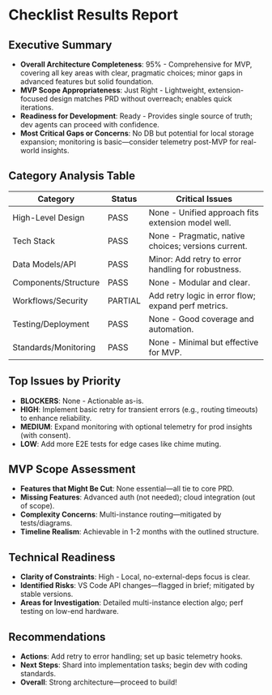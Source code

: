 # Checklist Results Report

## Executive Summary
- **Overall Architecture Completeness**: 95% - Comprehensive for MVP, covering all key areas with clear, pragmatic choices; minor gaps in advanced features but solid foundation.
- **MVP Scope Appropriateness**: Just Right - Lightweight, extension-focused design matches PRD without overreach; enables quick iterations.
- **Readiness for Development**: Ready - Provides single source of truth; dev agents can proceed with confidence.
- **Most Critical Gaps or Concerns**: No DB but potential for local storage expansion; monitoring is basic—consider telemetry post-MVP for real-world insights.

## Category Analysis Table
| Category | Status | Critical Issues |
|----------|--------|-----------------|
| High-Level Design | PASS | None - Unified approach fits extension model well. |
| Tech Stack | PASS | None - Pragmatic, native choices; versions current. |
| Data Models/API | PASS | Minor: Add retry to error handling for robustness. |
| Components/Structure | PASS | None - Modular and clear. |
| Workflows/Security | PARTIAL | Add retry logic in error flow; expand perf metrics. |
| Testing/Deployment | PASS | None - Good coverage and automation. |
| Standards/Monitoring | PASS | None - Minimal but effective for MVP. |

## Top Issues by Priority
- **BLOCKERS**: None - Actionable as-is.
- **HIGH**: Implement basic retry for transient errors (e.g., routing timeouts) to enhance reliability.
- **MEDIUM**: Expand monitoring with optional telemetry for prod insights (with consent).
- **LOW**: Add more E2E tests for edge cases like chime muting.

## MVP Scope Assessment
- **Features that Might Be Cut**: None essential—all tie to core PRD.
- **Missing Features**: Advanced auth (not needed); cloud integration (out of scope).
- **Complexity Concerns**: Multi-instance routing—mitigated by tests/diagrams.
- **Timeline Realism**: Achievable in 1-2 months with the outlined structure.

## Technical Readiness
- **Clarity of Constraints**: High - Local, no-external-deps focus is clear.
- **Identified Risks**: VS Code API changes—flagged in brief; mitigated by stable versions.
- **Areas for Investigation**: Detailed multi-instance election algo; perf testing on low-end hardware.

## Recommendations
- **Actions**: Add retry to error handling; set up basic telemetry hooks.
- **Next Steps**: Shard into implementation tasks; begin dev with coding standards.
- **Overall**: Strong architecture—proceed to build!
